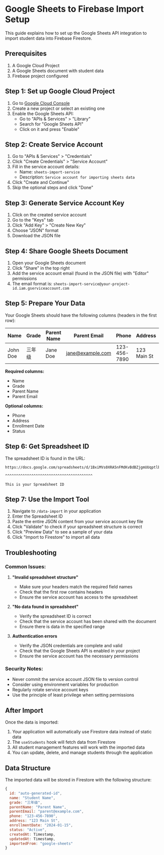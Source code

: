 # Google Sheets to Firebase Import Setup

This guide explains how to set up the Google Sheets API integration to import student data into Firebase Firestore.

## Prerequisites

1. A Google Cloud Project
2. A Google Sheets document with student data
3. Firebase project configured

## Step 1: Set up Google Cloud Project

1. Go to [Google Cloud Console](https://console.cloud.google.com/)
2. Create a new project or select an existing one
3. Enable the Google Sheets API:
   - Go to "APIs & Services" > "Library"
   - Search for "Google Sheets API"
   - Click on it and press "Enable"

## Step 2: Create Service Account

1. Go to "APIs & Services" > "Credentials"
2. Click "Create Credentials" > "Service Account"
3. Fill in the service account details:
   - Name: `sheets-import-service`
   - Description: `Service account for importing sheets data`
4. Click "Create and Continue"
5. Skip the optional steps and click "Done"

## Step 3: Generate Service Account Key

1. Click on the created service account
2. Go to the "Keys" tab
3. Click "Add Key" > "Create New Key"
4. Choose "JSON" format
5. Download the JSON file

## Step 4: Share Google Sheets Document

1. Open your Google Sheets document
2. Click "Share" in the top right
3. Add the service account email (found in the JSON file) with "Editor" permissions
4. The email format is: `sheets-import-service@your-project-id.iam.gserviceaccount.com`

## Step 5: Prepare Your Data

Your Google Sheets should have the following columns (headers in the first row):

| Name | Grade | Parent Name | Parent Email | Phone | Address | Enrollment Date | Status |
|------|-------|-------------|--------------|-------|---------|-----------------|--------|
| John Doe | 三年级 | Jane Doe | jane@example.com | 123-456-7890 | 123 Main St | 2024-01-15 | Active |

**Required columns:**
- Name
- Grade  
- Parent Name
- Parent Email

**Optional columns:**
- Phone
- Address
- Enrollment Date
- Status

## Step 6: Get Spreadsheet ID

The spreadsheet ID is found in the URL:
```
https://docs.google.com/spreadsheets/d/1BxiMVs0XRA5nFMdKvBdBZjgmUUqptlbs74OgvE2upms/edit
                                                                    ^^^^^^^^^^^^^^^^^^^^^^^^^^^^^^^^^^^^^^^^
                                                                        This is your Spreadsheet ID
```

## Step 7: Use the Import Tool

1. Navigate to `/data-import` in your application
2. Enter the Spreadsheet ID
3. Paste the entire JSON content from your service account key file
4. Click "Validate" to check if your spreadsheet structure is correct
5. Click "Preview Data" to see a sample of your data
6. Click "Import to Firestore" to import all data

## Troubleshooting

### Common Issues:

1. **"Invalid spreadsheet structure"**
   - Make sure your headers match the required field names
   - Check that the first row contains headers
   - Ensure the service account has access to the spreadsheet

2. **"No data found in spreadsheet"**
   - Verify the spreadsheet ID is correct
   - Check that the service account has been shared with the document
   - Ensure there is data in the specified range

3. **Authentication errors**
   - Verify the JSON credentials are complete and valid
   - Check that the Google Sheets API is enabled in your project
   - Ensure the service account has the necessary permissions

### Security Notes:

- Never commit the service account JSON file to version control
- Consider using environment variables for production
- Regularly rotate service account keys
- Use the principle of least privilege when setting permissions

## After Import

Once the data is imported:

1. Your application will automatically use Firestore data instead of static data
2. The `useStudents` hook will fetch data from Firestore
3. All student management features will work with the imported data
4. You can update, delete, and manage students through the application

## Data Structure

The imported data will be stored in Firestore with the following structure:

```javascript
{
  id: "auto-generated-id",
  name: "Student Name",
  grade: "三年级",
  parentName: "Parent Name", 
  parentEmail: "parent@example.com",
  phone: "123-456-7890",
  address: "123 Main St",
  enrollmentDate: "2024-01-15",
  status: "Active",
  createdAt: Timestamp,
  updatedAt: Timestamp,
  importedFrom: "google-sheets"
}
``` 